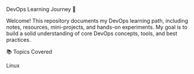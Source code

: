 DevOps Learning Journey 🚀

Welcome! This repository documents my DevOps learning path, including notes, resources, mini-projects, and hands-on experiments. My goal is to build a solid understanding of core DevOps concepts, tools, and best practices.

📚 Topics Covered

Linux 
